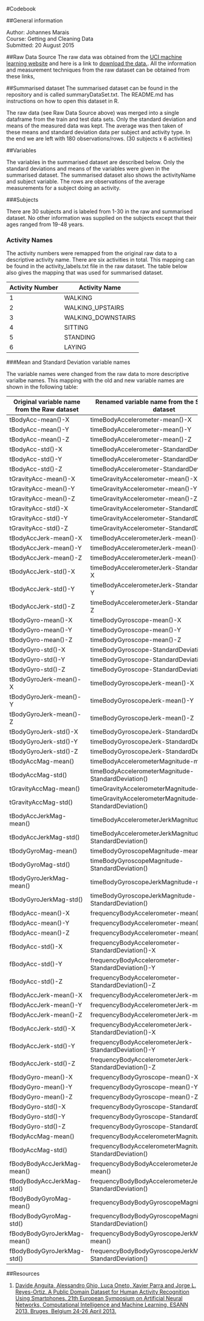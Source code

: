 #Codebook

##General information

Author: Johannes Marais  
Course: Getting and Cleaning Data  
Submitted: 20 August 2015  

##Raw Data Source
The raw data was obtained from the  [UCI machine learning website](http://archive.ics.uci.edu/ml/datasets/Human+Activity+Recognition+Using+Smartphones) and here is a link to [download the data.](https://d396qusza40orc.cloudfront.net/getdata%2Fprojectfiles%2FUCI%20HAR%20Dataset.zip). All the information and measurement techniques from the raw dataset can be obtained from these links,

##Summarised dataset
The summarised dataset can be found in the repository and is called summaryDataSet.txt. The README.md has instructions on how to open this dataset in R. 

The raw data (see Raw Data Source above) was merged into a single dataframe from the train and test data sets. Only the standard deviation and means of the measured data was kept. The average was then taken of these means and standard deviation data per subject and activity type. In the end we are left with 180 observations/rows. (30 subjects x 6 activities)  

##Variables  

The variables in the summarised dataset are described below. Only the standard deviations and means of the variables were given in the summarised dataset. The summarised dataset also shows the activityName and subject variable. The rows are observations of the average measurements for a subject doing an activity.

###Subjects

There are 30 subjects and is labeled from 1-30 in the raw and summarised dataset. No other information was supplied on the subjects except that their ages ranged from 19-48 years.

### Activity Names

The activity numbers were remapped from the original raw data to a descriptive activity name. There are six activities in total. This mapping can be found in the activity_labels.txt file in the raw dataset. The table below also gives the mapping that was used for summarised dataset.  

Activity Number | Activity Name
--- | ---
1 | WALKING
2 | WALKING_UPSTAIRS
3 | WALKING_DOWNSTAIRS
4 | SITTING
5 | STANDING
6 | LAYING

###Mean and Standard Deviation variable names  

The variable names were changed from the raw data to more descriptive varialbe names. This mapping with the old and new variable names are shown in the following table:   

Original variable name from the Raw dataset | Renamed variable name from the Summarized dataset
---- | ----
tBodyAcc-mean()-X |  timeBodyAccelerometer-mean()-X
tBodyAcc-mean()-Y  |  timeBodyAccelerometer-mean()-Y
tBodyAcc-mean()-Z  |  timeBodyAccelerometer-mean()-Z
tBodyAcc-std()-X  |  timeBodyAccelerometer-StandardDeviation()-X
tBodyAcc-std()-Y  |  timeBodyAccelerometer-StandardDeviation()-Y
tBodyAcc-std()-Z  |  timeBodyAccelerometer-StandardDeviation()-Z
tGravityAcc-mean()-X  |  timeGravityAccelerometer-mean()-X
tGravityAcc-mean()-Y  |  timeGravityAccelerometer-mean()-Y
tGravityAcc-mean()-Z  |  timeGravityAccelerometer-mean()-Z
tGravityAcc-std()-X  |  timeGravityAccelerometer-StandardDeviation()-X
tGravityAcc-std()-Y  |  timeGravityAccelerometer-StandardDeviation()-Y
tGravityAcc-std()-Z  |  timeGravityAccelerometer-StandardDeviation()-Z
tBodyAccJerk-mean()-X  |  timeBodyAccelerometerJerk-mean()-X
tBodyAccJerk-mean()-Y  |  timeBodyAccelerometerJerk-mean()-Y
tBodyAccJerk-mean()-Z  |  timeBodyAccelerometerJerk-mean()-Z
tBodyAccJerk-std()-X  |  timeBodyAccelerometerJerk-StandardDeviation()-X
tBodyAccJerk-std()-Y  |  timeBodyAccelerometerJerk-StandardDeviation()-Y
tBodyAccJerk-std()-Z  |  timeBodyAccelerometerJerk-StandardDeviation()-Z
tBodyGyro-mean()-X  |  timeBodyGyroscope-mean()-X
tBodyGyro-mean()-Y  |  timeBodyGyroscope-mean()-Y
tBodyGyro-mean()-Z  |  timeBodyGyroscope-mean()-Z
tBodyGyro-std()-X  |  timeBodyGyroscope-StandardDeviation()-X
tBodyGyro-std()-Y  |  timeBodyGyroscope-StandardDeviation()-Y
tBodyGyro-std()-Z  |  timeBodyGyroscope-StandardDeviation()-Z
tBodyGyroJerk-mean()-X  |  timeBodyGyroscopeJerk-mean()-X
tBodyGyroJerk-mean()-Y  |  timeBodyGyroscopeJerk-mean()-Y
tBodyGyroJerk-mean()-Z  |  timeBodyGyroscopeJerk-mean()-Z
tBodyGyroJerk-std()-X  |  timeBodyGyroscopeJerk-StandardDeviation()-X
tBodyGyroJerk-std()-Y  |  timeBodyGyroscopeJerk-StandardDeviation()-Y
tBodyGyroJerk-std()-Z  |  timeBodyGyroscopeJerk-StandardDeviation()-Z
tBodyAccMag-mean()  |  timeBodyAccelerometerMagnitude-mean()
tBodyAccMag-std()  |  timeBodyAccelerometerMagnitude-StandardDeviation()
tGravityAccMag-mean()  |  timeGravityAccelerometerMagnitude-mean()
tGravityAccMag-std()  |  timeGravityAccelerometerMagnitude-StandardDeviation()
tBodyAccJerkMag-mean()  |  timeBodyAccelerometerJerkMagnitude-mean()
tBodyAccJerkMag-std()  |  timeBodyAccelerometerJerkMagnitude-StandardDeviation()
tBodyGyroMag-mean()  |  timeBodyGyroscopeMagnitude-mean()
tBodyGyroMag-std()  |  timeBodyGyroscopeMagnitude-StandardDeviation()
tBodyGyroJerkMag-mean()  |  timeBodyGyroscopeJerkMagnitude-mean()
tBodyGyroJerkMag-std()  |  timeBodyGyroscopeJerkMagnitude-StandardDeviation()
fBodyAcc-mean()-X  |  frequencyBodyAccelerometer-mean()-X
fBodyAcc-mean()-Y  |  frequencyBodyAccelerometer-mean()-Y
fBodyAcc-mean()-Z  |  frequencyBodyAccelerometer-mean()-Z
fBodyAcc-std()-X  |  frequencyBodyAccelerometer-StandardDeviation()-X
fBodyAcc-std()-Y  |  frequencyBodyAccelerometer-StandardDeviation()-Y
fBodyAcc-std()-Z  |  frequencyBodyAccelerometer-StandardDeviation()-Z
fBodyAccJerk-mean()-X  |  frequencyBodyAccelerometerJerk-mean()-X
fBodyAccJerk-mean()-Y  |  frequencyBodyAccelerometerJerk-mean()-Y
fBodyAccJerk-mean()-Z  |  frequencyBodyAccelerometerJerk-mean()-Z
fBodyAccJerk-std()-X  |  frequencyBodyAccelerometerJerk-StandardDeviation()-X
fBodyAccJerk-std()-Y  |  frequencyBodyAccelerometerJerk-StandardDeviation()-Y
fBodyAccJerk-std()-Z  |  frequencyBodyAccelerometerJerk-StandardDeviation()-Z
fBodyGyro-mean()-X  |  frequencyBodyGyroscope-mean()-X
fBodyGyro-mean()-Y  |  frequencyBodyGyroscope-mean()-Y
fBodyGyro-mean()-Z  |  frequencyBodyGyroscope-mean()-Z
fBodyGyro-std()-X  |  frequencyBodyGyroscope-StandardDeviation()-X
fBodyGyro-std()-Y  |  frequencyBodyGyroscope-StandardDeviation()-Y
fBodyGyro-std()-Z  |  frequencyBodyGyroscope-StandardDeviation()-Z
fBodyAccMag-mean()  |  frequencyBodyAccelerometerMagnitude-mean()
fBodyAccMag-std()  |  frequencyBodyAccelerometerMagnitude-StandardDeviation()
fBodyBodyAccJerkMag-mean()  |  frequencyBodyBodyAccelerometerJerkMagnitude-mean()
fBodyBodyAccJerkMag-std()  |  frequencyBodyBodyAccelerometerJerkMagnitude-StandardDeviation()
fBodyBodyGyroMag-mean()  |  frequencyBodyBodyGyroscopeMagnitude-mean()
fBodyBodyGyroMag-std()  |  frequencyBodyBodyGyroscopeMagnitude-StandardDeviation()
fBodyBodyGyroJerkMag-mean()  |  frequencyBodyBodyGyroscopeJerkMagnitude-mean()
fBodyBodyGyroJerkMag-std()  |  frequencyBodyBodyGyroscopeJerkMagnitude-StandardDeviation()


##Resources
1. [Davide Anguita, Alessandro Ghio, Luca Oneto, Xavier Parra and Jorge L. Reyes-Ortiz. A Public Domain Dataset for Human Activity Recognition Using Smartphones. 21th European Symposium on Artificial Neural Networks, Computational Intelligence and Machine Learning, ESANN 2013. Bruges, Belgium 24-26 April 2013.](http://archive.ics.uci.edu/ml/datasets/Human+Activity+Recognition+Using+Smartphones)

